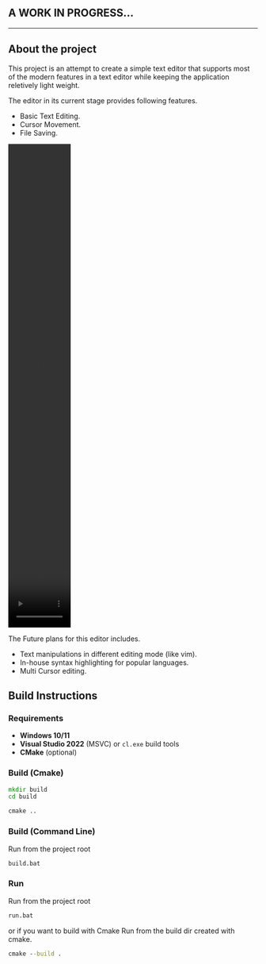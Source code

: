 
## A WORK IN PROGRESS...

<hr>

## About the project

This project is an attempt to create a simple text editor that supports most 
of the modern features in a text editor while keeping the application 
reletively light weight.

The editor in its current stage provides following features.
- Basic Text Editing.
- Cursor Movement.
- File Saving.

<video src="./docs/demo.mp4" width="25%" height="25%"> </video>

The Future plans for this editor includes.
- Text manipulations in different editing mode (like vim).
- In-house syntax highlighting for popular languages.
- Multi Cursor editing.

## Build Instructions

### Requirements
- **Windows 10/11**
- **Visual Studio 2022** (MSVC) or `cl.exe` build tools
- **CMake** (optional)

### Build (Cmake)

```cmd
mkdir build
cd build

cmake ..
```

### Build (Command Line)
Run from the project root
```cmd
build.bat
```

### Run
Run from the project root
```cmd
run.bat
```
or if you want to build with Cmake
Run from the build dir created with cmake.
```cmd
cmake --build .
```
